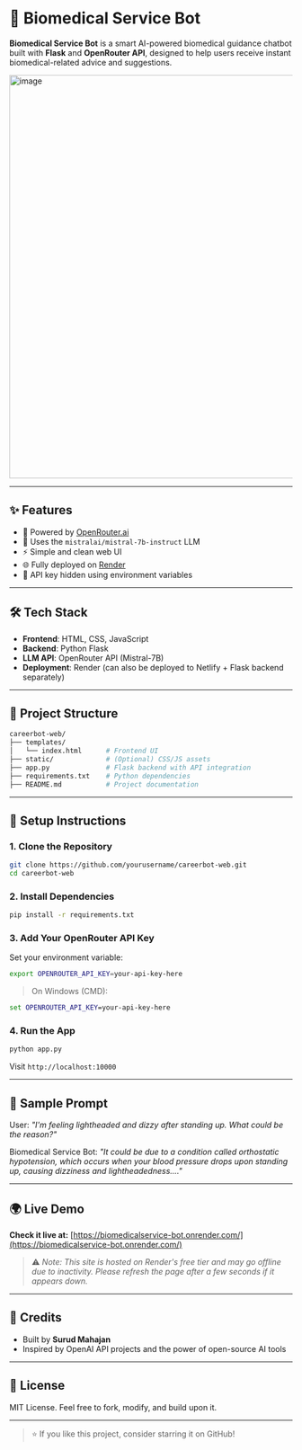 
# 🧬 Biomedical Service Bot
**Biomedical Service Bot** is a smart AI-powered biomedical guidance chatbot built with **Flask** and **OpenRouter API**, designed to help users receive instant biomedical-related advice and suggestions.

<img width="1365" height="718" alt="image" src="https://github.com/user-attachments/assets/b58e0f2c-91fd-4ace-9a80-e1bddffbb04e" />


---

## ✨ Features

- 🔗 Powered by [OpenRouter.ai](https://openrouter.ai)
- 🧠 Uses the `mistralai/mistral-7b-instruct` LLM
- ⚡ Simple and clean web UI
- 🌐 Fully deployed on [Render](https://render.com)
- 🔐 API key hidden using environment variables

---

## 🛠️ Tech Stack

- **Frontend**: HTML, CSS, JavaScript
- **Backend**: Python Flask
- **LLM API**: OpenRouter API (Mistral-7B)
- **Deployment**: Render (can also be deployed to Netlify + Flask backend separately)

---

## 📂 Project Structure

```bash
careerbot-web/
├── templates/
│   └── index.html      # Frontend UI
├── static/             # (Optional) CSS/JS assets
├── app.py              # Flask backend with API integration
├── requirements.txt    # Python dependencies
├── README.md           # Project documentation
```

---

## 🔧 Setup Instructions

### 1. Clone the Repository
```bash
git clone https://github.com/yourusername/careerbot-web.git
cd careerbot-web
```

### 2. Install Dependencies
```bash
pip install -r requirements.txt
```

### 3. Add Your OpenRouter API Key
Set your environment variable:
```bash
export OPENROUTER_API_KEY=your-api-key-here
```
> On Windows (CMD):
```cmd
set OPENROUTER_API_KEY=your-api-key-here
```

### 4. Run the App
```bash
python app.py
```
Visit `http://localhost:10000`

---

## 🧪 Sample Prompt
User: *"I'm feeling lightheaded and dizzy after standing up. What could be the reason?"*

Biomedical Service Bot: *"It could be due to a condition called orthostatic hypotension, which occurs when your blood pressure drops upon standing up, causing dizziness and lightheadedness...."*

---

## 🌍 Live Demo
**Check it live at:** [https://biomedicalservice-bot.onrender.com/](https://biomedicalservice-bot.onrender.com/)

> ⚠️ *Note: This site is hosted on Render's free tier and may go offline due to inactivity. Please refresh the page after a few seconds if it appears down.*

---

## 🙌 Credits
- Built by **Surud Mahajan**
- Inspired by OpenAI API projects and the power of open-source AI tools

---

## 📜 License
MIT License. Feel free to fork, modify, and build upon it.

---

> ⭐ If you like this project, consider starring it on GitHub!
